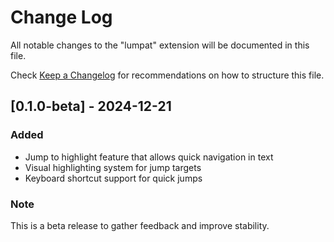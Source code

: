 # Change Log

All notable changes to the "lumpat" extension will be documented in this file.

Check [Keep a Changelog](http://keepachangelog.com/) for recommendations on how to structure this file.

## [0.1.0-beta] - 2024-12-21

### Added
- Jump to highlight feature that allows quick navigation in text
- Visual highlighting system for jump targets
- Keyboard shortcut support for quick jumps

### Note
This is a beta release to gather feedback and improve stability.
